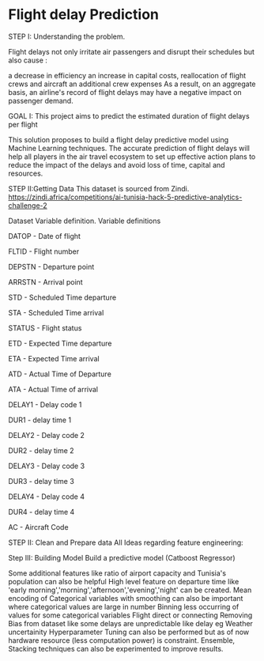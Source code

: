 # Flight delay Prediction

STEP I: Understanding the problem.

Flight delays not only irritate air passengers and disrupt their schedules but also cause :

a decrease in efficiency an increase in capital costs, reallocation of flight crews and aircraft an additional crew expenses As a result, on an aggregate basis, an airline's record of flight delays may have a negative impact on passenger demand.


GOAL I: This project aims to predict the estimated duration of flight delays per flight

This solution proposes to build a flight delay predictive model using Machine Learning techniques. The accurate prediction of flight delays will help all players in the air travel ecosystem to set up effective action plans to reduce the impact of the delays and avoid loss of time, capital and resources.

STEP II:Getting Data
This dataset is sourced from Zindi.
https://zindi.africa/competitions/ai-tunisia-hack-5-predictive-analytics-challenge-2

Dataset Variable definition.
Variable definitions

DATOP - Date of flight

FLTID - Flight number

DEPSTN - Departure point

ARRSTN - Arrival point

STD - Scheduled Time departure

STA - Scheduled Time arrival

STATUS - Flight status

ETD - Expected Time departure

ETA - Expected Time arrival

ATD - Actual Time of Departure

ATA - Actual Time of arrival

DELAY1 - Delay code 1

DUR1 - delay time 1

DELAY2 - Delay code 2

DUR2 - delay time 2

DELAY3 - Delay code 3

DUR3 - delay time 3

DELAY4 - Delay code 4

DUR4 - delay time 4

AC - Aircraft Code



STEP II: Clean and Prepare data
All Ideas regarding feature engineering:

Step III: Building Model
Build a predictive model (Catboost Regressor)


Some additional features like ratio of airport capacity and Tunisia's population can also be helpful
High level feature on departure time like 'early morning','morning','afternoon','evening','night' can be created.
Mean encoding of Categorical variables with smoothing can also be important where categorical values are large in number
Binning less occurring of values for some categorical variables
Flight direct or connecting
Removing Bias from dataset like some delays are unpredictable like delay eg Weather uncertainity
Hyperparameter Tuning can also be performed but as of now hardware resource (less computation power) is constraint.
Ensemble, Stacking techniques can also be experimented to improve results.


